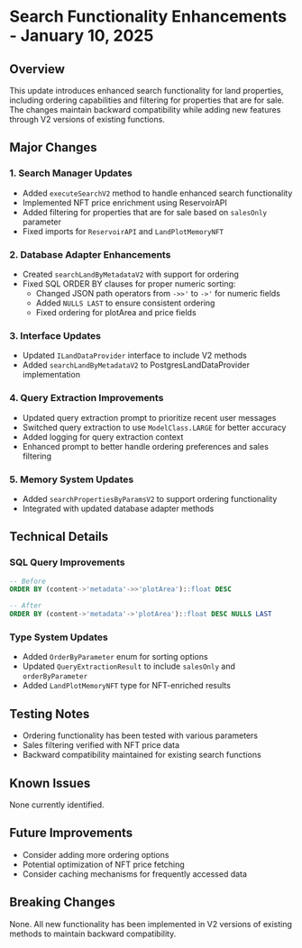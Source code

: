 # Search Functionality Enhancements - January 10, 2025

## Overview
This update introduces enhanced search functionality for land properties, including ordering capabilities and filtering for properties that are for sale. The changes maintain backward compatibility while adding new features through V2 versions of existing functions.

## Major Changes

### 1. Search Manager Updates
- Added `executeSearchV2` method to handle enhanced search functionality
- Implemented NFT price enrichment using ReservoirAPI
- Added filtering for properties that are for sale based on `salesOnly` parameter
- Fixed imports for `ReservoirAPI` and `LandPlotMemoryNFT`

### 2. Database Adapter Enhancements
- Created `searchLandByMetadataV2` with support for ordering
- Fixed SQL ORDER BY clauses for proper numeric sorting:
  - Changed JSON path operators from `->>'` to `->'` for numeric fields
  - Added `NULLS LAST` to ensure consistent ordering
  - Fixed ordering for plotArea and price fields

### 3. Interface Updates
- Updated `ILandDataProvider` interface to include V2 methods
- Added `searchLandByMetadataV2` to PostgresLandDataProvider implementation

### 4. Query Extraction Improvements
- Updated query extraction prompt to prioritize recent user messages
- Switched query extraction to use `ModelClass.LARGE` for better accuracy
- Added logging for query extraction context
- Enhanced prompt to better handle ordering preferences and sales filtering

### 5. Memory System Updates
- Added `searchPropertiesByParamsV2` to support ordering functionality
- Integrated with updated database adapter methods

## Technical Details

### SQL Query Improvements
```sql
-- Before
ORDER BY (content->'metadata'->>'plotArea')::float DESC

-- After
ORDER BY (content->'metadata'->'plotArea')::float DESC NULLS LAST
```

### Type System Updates
- Added `OrderByParameter` enum for sorting options
- Updated `QueryExtractionResult` to include `salesOnly` and `orderByParameter`
- Added `LandPlotMemoryNFT` type for NFT-enriched results

## Testing Notes
- Ordering functionality has been tested with various parameters
- Sales filtering verified with NFT price data
- Backward compatibility maintained for existing search functions

## Known Issues
None currently identified.

## Future Improvements
- Consider adding more ordering options
- Potential optimization of NFT price fetching
- Consider caching mechanisms for frequently accessed data

## Breaking Changes
None. All new functionality has been implemented in V2 versions of existing methods to maintain backward compatibility.
